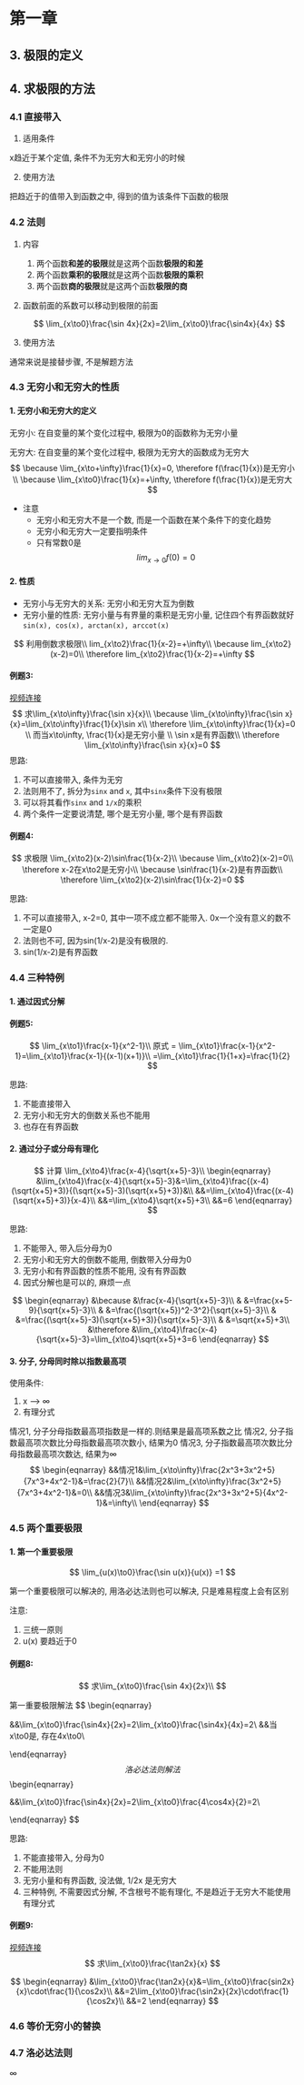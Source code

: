 # 第一章

## 3. 极限的定义

## 4. 求极限的方法

### 4.1 直接带入

1. 适用条件

x趋近于某个定值, 条件不为无穷大和无穷小的时候

2. 使用方法

把趋近于的值带入到函数之中, 得到的值为该条件下函数的极限

### 4.2 法则

1. 内容
   1. 两个函数**和差的极限**就是这两个函数**极限的和差**
   2. 两个函数**乘积的极限**就是这两个函数**极限的乘积**
   3. 两个函数**商的极限**就是这两个函数**极限的商**
4. 函数前面的系数可以移动到极限的前面
   
   $$
   \lim_{x\to0}\frac{\sin 4x}{2x}=2\lim_{x\to0}\frac{\sin4x}{4x}
   $$
   
   
   
2. 使用方法

通常来说是接替步骤, 不是解题方法

### 4.3 无穷小和无穷大的性质

#### 1. 无穷小和无穷大的定义

无穷小: 在自变量的某个变化过程中, 极限为0的函数称为无穷小量

无穷大: 在自变量的某个变化过程中, 极限为无穷大的函数成为无穷大
$$
\because \lim_{x\to+\infty}\frac{1}{x}=0,
\therefore f(\frac{1}{x})是无穷小\\
\because \lim_{x\to0}\frac{1}{x}=+\infty, 
\therefore f(\frac{1}{x})是无穷大
$$

* 注意
  * 无穷小和无穷大不是一个数, 而是一个函数在某个条件下的变化趋势
  * 无穷小和无穷大一定要指明条件
  * 只有常数0是
$$
lim_{x\to0}f(0)=0
$$
#### 2. 性质

- 无穷小与无穷大的关系: 无穷小和无穷大互为倒数
- 无穷小量的性质: 无穷小量与有界量的乘积是无穷小量, 记住四个有界函数就好`sin(x), cos(x), arctan(x), arccot(x)`

$$
利用倒数求极限\\
lim_{x\to2}\frac{1}{x-2}=+\infty\\
\because lim_{x\to2}(x-2)=0\\
\therefore lim_{x\to2}\frac{1}{x-2}=+\infty
$$
#### 例题3: 

[视频连接](https://youtu.be/5giYv5n616E?t=2668)
$$
求\lim_{x\to\infty}\frac{\sin x}{x}\\
\because \lim_{x\to\infty}\frac{\sin x}{x}=\lim_{x\to\infty}\frac{1}{x}\sin x\\
\therefore \lim_{x\to\infty}\frac{1}{x}=0 \\
而当x\to\infty, \frac{1}{x}是无穷小量 \\
\sin x是有界函数\\
\therefore \lim_{x\to\infty}\frac{\sin x}{x}=0
$$
思路: 

1. 不可以直接带入, 条件为无穷
2. 法则用不了, 拆分为`sinx` and `x`, 其中`sinx`条件下没有极限
3. 可以将其看作`sinx` and `1/x`的乘积
4. 两个条件一定要说清楚, 哪个是无穷小量, 哪个是有界函数

#### 例题4:

$$
求极限 \lim_{x\to2}(x-2)\sin\frac{1}{x-2}\\
\because \lim_{x\to2}(x-2)=0\\
\therefore x-2在x\to2是无穷小\\
\because \sin\frac{1}{x-2}是有界函数\\
\therefore \lim_{x\to2}(x-2)\sin\frac{1}{x-2}=0
$$

思路:

1. 不可以直接带入, x-2=0, 其中一项不成立都不能带入. 0x一个没有意义的数不一定是0
2. 法则也不可, 因为sin(1/x-2)是没有极限的. 
3. sin(1/x-2)是有界函数

### 4.4 三种特例

#### 1. 通过因式分解

#### 例题5:

$$
\lim_{x\to1}\frac{x-1}{x^2-1}\\
原式 = \lim_{x\to1}\frac{x-1}{x^2-1}=\lim_{x\to1}\frac{x-1}{(x-1)(x+1)}\\
=\lim_{x\to1}\frac{1}{1+x}=\frac{1}{2}
$$

思路:

1. 不能直接带入
2. 无穷小和无穷大的倒数关系也不能用
3. 也存在有界函数

#### 2. 通过分子或分母有理化

$$
计算 \lim_{x\to4}\frac{x-4}{\sqrt{x+5}-3}\\
\begin{eqnarray}
&\lim_{x\to4}\frac{x-4}{\sqrt{x+5}-3}&=\lim_{x\to4}\frac{(x-4)(\sqrt{x+5}+3)}{(\sqrt{x+5}-3)(\sqrt{x+5}+3)}&\\
&&=\lim_{x\to4}\frac{(x-4)(\sqrt{x+5}+3)}{x-4}\\
&&=\lim_{x\to4}\sqrt{x+5}+3\\
&&=6
\end{eqnarray}
$$

思路:

1. 不能带入, 带入后分母为0
2. 无穷小和无穷大的倒数不能用, 倒数带入分母为0
3. 无穷小和有界函数的性质不能用, 没有有界函数
4. 因式分解也是可以的, 麻烦一点

$$
\begin{eqnarray}
&\because &\frac{x-4}{\sqrt{x+5}-3}\\
& &=\frac{x+5-9}{\sqrt{x+5}-3}\\
& &=\frac{(\sqrt{x+5})^2-3^2}{\sqrt{x+5}-3}\\
& &=\frac{(\sqrt{x+5}-3)(\sqrt{x+5}+3)}{\sqrt{x+5}-3}\\
& &=\sqrt{x+5}+3\\
&\therefore &\lim_{x\to4}\frac{x-4}{\sqrt{x+5}-3}=\lim_{x\to4}\sqrt{x+5}+3=6
\end{eqnarray}
$$

#### 3. 分子, 分母同时除以指数最高项

使用条件: 

1. x --> ∞
2. 有理分式

情况1, 分子分母指数最高项指数是一样的.则结果是最高项系数之比
情况2, 分子指数最高项次数比分母指数最高项次数小, 结果为0
情况3, 分子指数最高项次数比分母指数最高项次数达, 结果为∞
$$
\begin{eqnarray}
&&情况1&\lim_{x\to\infty}\frac{2x^3+3x^2+5}{7x^3+4x^2-1}&=\frac{2}{7}\\
&&情况2&\lim_{x\to\infty}\frac{3x^2+5}{7x^3+4x^2-1}&=0\\
&&情况3&\lim_{x\to\infty}\frac{2x^3+3x^2+5}{4x^2-1}&=\infty\\
\end{eqnarray}
$$


### 4.5 两个重要极限

#### 1. 第一个重要极限

$$
\lim_{u(x)\to0}\frac{\sin u(x)}{u(x)} =1
$$



第一个重要极限可以解决的, 用洛必达法则也可以解决, 只是难易程度上会有区别

注意: 

1. 三统一原则
2. u(x) 要趋近于0

#### 例题8:

$$
求\lim_{x\to0}\frac{\sin 4x}{2x}\\
$$



第一重要极限解法
$$
\begin{eqnarray}

&&\lim_{x\to0}\frac{\sin4x}{2x}=2\lim_{x\to0}\frac{\sin4x}{4x}=2\\
&&当x\to0是, 存在4x\to0\\

\end{eqnarray}
$$
洛必达法则解法
$$
\begin{eqnarray}

&&\lim_{x\to0}\frac{\sin4x}{2x}=2\lim_{x\to0}\frac{4\cos4x}{2}=2\\

\end{eqnarray}
$$


思路:

1. 不能直接带入, 分母为0
2. 不能用法则
3. 无穷小量和有界函数, 没法做, 1/2x 是无穷大
4. 三种特例, 不需要因式分解, 不含根号不能有理化, 不是趋近于无穷大不能使用有理分式

#### 例题9:

[视频连接](https://youtu.be/5giYv5n616E?t=4919)
$$
求\lim_{x\to0}\frac{\tan2x}{x}
$$

$$
\begin{eqnarray}
&\lim_{x\to0}\frac{\tan2x}{x}&=\lim_{x\to0}\frac{sin2x}{x}\cdot\frac{1}{\cos2x}\\
&&=2\lim_{x\to0}\frac{\sin2x}{2x}\cdot\frac{1}{\cos2x}\\
&&=2
\end{eqnarray}
$$



### 4.6 等价无穷小的替换

### 4.7 洛必达法则

























∞





























